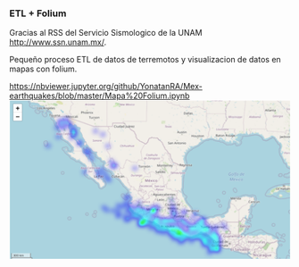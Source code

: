 ### ETL + Folium

Gracias al RSS del Servicio Sismologico de la UNAM http://www.ssn.unam.mx/.

Pequeño proceso ETL de datos de terremotos y visualizacion de datos en mapas con folium.


https://nbviewer.jupyter.org/github/YonatanRA/Mex-earthquakes/blob/master/Mapa%20Folium.ipynb
![heat](https://github.com/YonatanRA/Mex-earthquakes/blob/master/mapa.png)